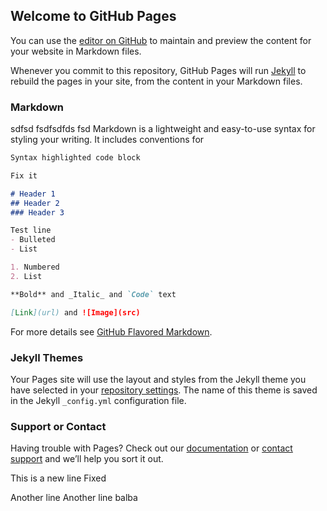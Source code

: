 ## Welcome to GitHub Pages

You can use the [editor on GitHub](https://github.com/sparxsys/ravipro/edit/gh-pages/README.md) to maintain and preview the content for your website in Markdown files.

Whenever you commit to this repository, GitHub Pages will run [Jekyll](https://jekyllrb.com/) to rebuild the pages in your site, from the content in your Markdown files.

### Markdown

sdfsd
fsdfsdfds
fsd
Markdown is a lightweight and easy-to-use syntax for styling your writing. It includes conventions for

```markdown
Syntax highlighted code block

Fix it

# Header 1
## Header 2
### Header 3

Test line
- Bulleted
- List

1. Numbered
2. List

**Bold** and _Italic_ and `Code` text

[Link](url) and ![Image](src)
```

For more details see [GitHub Flavored Markdown](https://guides.github.com/features/mastering-markdown/).

### Jekyll Themes

Your Pages site will use the layout and styles from the Jekyll theme you have selected in your [repository settings](https://github.com/sparxsys/ravipro/settings). The name of this theme is saved in the Jekyll `_config.yml` configuration file.

### Support or Contact

Having trouble with Pages? Check out our [documentation](https://help.github.com/categories/github-pages-basics/) or [contact support](https://github.com/contact) and we’ll help you sort it out.

This is a new line
Fixed

Another line
Another line
balba
